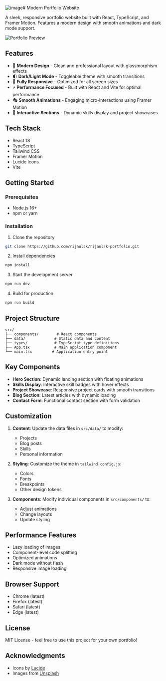 ![image](https://github.com/user-attachments/assets/50582138-2dfb-4bd4-bc4d-e76ae52a6d1c)# Modern Portfolio Website

A sleek, responsive portfolio website built with React, TypeScript, and Framer Motion. Features a modern design with smooth animations and dark mode support.

![Portfolio Preview](https://rijaulsk-portfolio.vercel.app/)

## Features

- 🎨 **Modern Design** - Clean and professional layout with glassmorphism effects
- 🌓 **Dark/Light Mode** - Toggleable theme with smooth transitions
- 📱 **Fully Responsive** - Optimized for all screen sizes
- ⚡ **Performance Focused** - Built with React and Vite for optimal performance
- 🎭 **Smooth Animations** - Engaging micro-interactions using Framer Motion
- 🎯 **Interactive Sections** - Dynamic skills display and project showcases

## Tech Stack

- React 18
- TypeScript
- Tailwind CSS
- Framer Motion
- Lucide Icons
- Vite

## Getting Started

### Prerequisites

- Node.js 16+ 
- npm or yarn

### Installation

1. Clone the repository
```bash
git clone https://github.com/rijaulsk/rijaulsk-portfolio.git
```

2. Install dependencies
```bash
npm install
```

3. Start the development server
```bash
npm run dev
```

4. Build for production
```bash
npm run build
```

## Project Structure

```
src/
├── components/        # React components
├── data/             # Static data and content
├── types/            # TypeScript type definitions
├── App.tsx           # Main application component
└── main.tsx         # Application entry point
```

## Key Components

- **Hero Section**: Dynamic landing section with floating animations
- **Skills Display**: Interactive skill badges with hover effects
- **Project Showcase**: Responsive project cards with smooth transitions
- **Blog Section**: Latest articles with dynamic loading
- **Contact Form**: Functional contact section with form validation

## Customization

1. **Content**: Update the data files in `src/data/` to modify:
   - Projects
   - Blog posts
   - Skills
   - Personal information

2. **Styling**: Customize the theme in `tailwind.config.js`:
   - Colors
   - Fonts
   - Breakpoints
   - Other design tokens

3. **Components**: Modify individual components in `src/components/` to:
   - Adjust animations
   - Change layouts
   - Update styling

## Performance Features

- Lazy loading of images
- Component-level code splitting
- Optimized animations
- Dark mode without flash
- Responsive image loading

## Browser Support

- Chrome (latest)
- Firefox (latest)
- Safari (latest)
- Edge (latest)

## License

MIT License - feel free to use this project for your own portfolio!

## Acknowledgments

- Icons by [Lucide](https://lucide.dev)
- Images from [Unsplash](https://unsplash.com)
